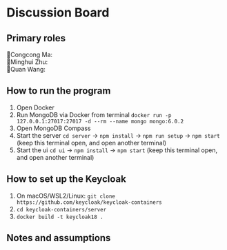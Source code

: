 # Discussion Board 

## Primary roles
🐎Congcong Ma:  
🐷Minghui Zhu:  
🍄Quan Wang:  

## How to run the program
1. Open Docker
2. Run MongoDB via Docker from terminal `docker run -p 127.0.0.1:27017:27017 -d --rm --name mongo mongo:6.0.2`
3. Open MongoDB Compass
4. Start the server `cd server` -> `npm install` -> `npm run setup` -> `npm start` (keep this terminal open, and open another terminal)
5. Start the ui `cd ui` -> `npm install` -> `npm start` (keep this terminal open, and open another terminal)

## How to set up the Keycloak
1. On macOS/WSL2/Linux: `git clone https://github.com/keycloak/keycloak-containers`
2. `cd keycloak-containers/server`
3. `docker build -t keycloak18 .`

## Notes and assumptions
